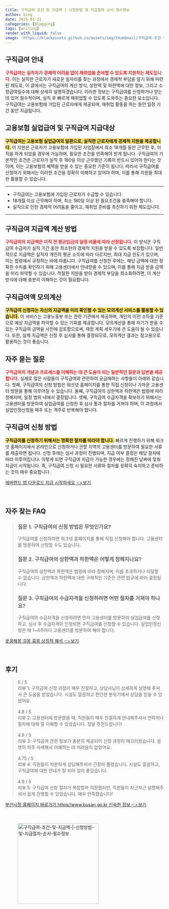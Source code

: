 ```yaml
---
title: 구직급여 조건 및 지급액 | 신청방법 및 지급절차 순서 필수정보
author: bing
date: 2025-01-31
categories: [Blogging]
tags: [writing]
render_with_liquid: false
image: 'https://blackassets.github.io/assets/img/thumbnail/구직급여-조건-및-지급액-|-신청방법-및-지급절차-순서-필수정보.webp'
---
```



<h2 id='구직급여_안내'>구직급여 안내</h2>

<p><b><span style="color: #ee2323;">구직급여는 실직자가 경제적 어려움 없이 재취업을 준비할 수 있도록 지원하는 제도입니다.</span></b> 이는 실직한 근로자가 새로운 일자리를 찾는 과정에서 경제적 부담을 덜기 위해 마련된 제도로, 이 글에서는 구직급여의 계산 방식, 상한액 및 하한액에 대한 정보, 그리고 소정급여일수에 대해 상세히 설명하겠습니다. 이러한 정보는 구직급여를 신청하거나 받는 데 있어 필수적이며, 실직 후 빠르게 재취업할 수 있도록 도와주는 중요한 요소입니다. 구직급여는 고용보험에 가입된 근로자에게 제공되며, 재취업 활동을 하는 동안 일정 기간 동안 지급됩니다.</p>

<h2 id='고용보험및구직급여_지급대상'>고용보험 실업급여 및 구직급여 지급대상</h2>

<p><b><span style="background-color: #ffe066;">구직급여는 고용보험 실업급여의 일환으로, 실직한 근로자에게 경제적 지원을 제공합니다.</span></b> 이 지원은 근로자가 고용보험에 가입된 사업장에서 최소 18개월 동안 근무한 후, 이직을 하게 되었을 경우에 가능하며, 필요한 조건을 만족해야 받게 됩니다. 구직급여의 기본적인 조건은 근로자가 실직 후 180일 이상 근무했던 기록이 반드시 있어야 한다는 것이며, 이는 고용보험의 혜택을 받을 수 있는 중요한 기준이 됩니다. 따라서 구직급여를 신청하기 위해서는 이러한 조건을 정확히 이해하고 있어야 하며, 이를 통해 지원을 최대한 활용할 수 있습니다.</p>

<hr />

<ul>
    <li>구직급여는 고용보험에 가입된 근로자가 수급할 수 있습니다.</li>
    <li>18개월 이상 근무해야 하며, 최소 180일 이상 된 필요조건을 충족해야 합니다.</li>
    <li>실직으로 인한 경제적 어려움을 줄이고, 재취업 준비를 촉진하기 위한 제도입니다.</li>
</ul>

<hr />

<h2 id='구직급여_지급액계산방법'>구직급여 지급액 계산 방법</h2>

<p><b><span style="color: #ee2323;">구직급여의 지급액은 이직 전 평균임금의 일정 비율에 따라 산정됩니다.</span></b> 이 방식은 구직급여 수급자가 실직 기간 동안 최소한의 경제적 지원을 받을 수 있도록 보장합니다. 일반적으로 지급액은 실직자 개인의 평균 소득에 따라 다르지만, 최대 지급 한도가 있으며, 이는 법령에서 규정하는 바에 따릅니다. 구직급여를 신청한 후에는, 해당 금액에 대한 정확한 수치를 확인하기 위해 고용센터에서 안내받을 수 있으며, 이를 통해 지급 받을 금액을 미리 파악할 수 있습니다. 적절한 지원을 받아 경제적 부담을 최소화하려면, 이 계산 방식에 대해 충분히 이해하는 것이 필요합니다.</p>

<h2 id='구직급여_모의계산'>구직급여액 모의계산</h2>

<p><b><span style="background-color: #ffe066;">구직급여 신청자는 자신의 지급액을 미리 확인할 수 있는 모의계산 서비스를 활용할 수 있습니다.</span></b> 이 서비스는 고용노동부 또는 관련 기관에서 제공하며, 개인의 이전 소득을 기준으로 예상 지급액을 파악할 수 있는 기회를 제공합니다. 모의계산을 통해 자기가 받을 수 있는 구직급여 금액을 사전에 검토함으로써, 재정 계획 세우기에 큰 도움이 될 수 있습니다. 또한, 실제 지급액은 신청 후 심사를 통해 결정되므로, 모의계산 결과는 참고용으로 활용하는 것이 좋습니다.</p>

<h2 id='자주묻는질문'>자주 묻는 질문</h2>

<p><b><span style="color: #ee2323;">구직급여의 개념과 프로세스를 이해하는 데 큰 도움이 되는 일반적인 질문과 답변을 제공합니다.</span></b> 실제로 많은 사람들이 구직급여와 관련하여 궁금해하는 사항들이 아래와 같습니다. 첫째, 구직급여의 신청 방법은 워크넷 홈페이지를 통한 직접 신청이나 가까운 고용센터 방문을 통해 이루어질 수 있습니다. 둘째, 구직급여의 상한액과 하한액은 법령에 따라 정해지며, 일정 범위 내에서 결정됩니다. 셋째, 구직급여 수급자격을 확보하기 위해서는 고용센터를 방문하여 실업급여를 신청한 후 심사 통과 절차를 거쳐야 하며, 이 과정에서 실업인정신청을 매주 또는 격주로 반복해야 합니다.</p>

<h2 id='구직급여_신청방법'>구직급여 신청 방법</h2>

<p><b><span style="background-color: #ffe066;">구직급여를 신청하기 위해서는 명확한 절차를 따라야 합니다.</span></b> 빠르게 진행하기 위해 워크넷 홈페이지에서 온라인으로 신청하거나 관할 지역의 고용센터를 방문하여 필요한 서류를 제출하면 됩니다. 신청 후에는 심사 과정이 진행되며, 지급 여부 결정은 해당 절차에 따라 이루어집니다. 이렇게 되면 구직급여 지급이 가능한 경우에는 정해진 날짜에 맞춰 지급이 시작됩니다. 즉, 구직급여 신청 시 필요한 서류와 절차를 정확히 숙지하고 준비하는 것이 매우 중요합니다.</p>


<p><a class="click-button" title="에버랜드 앱 다운로드 지금 시작하세요" href="https://blackassets.github.io/posts/%EC%97%90%EB%B2%84%EB%9E%9C%EB%93%9C-%EC%95%B1-%EB%8B%A4%EC%9A%B4%EB%A1%9C%EB%93%9C-%EC%A7%80%EA%B8%88-%EC%8B%9C%EC%9E%91%ED%95%98%EC%84%B8%EC%9A%94/" rel="dofollow">에버랜드 앱 다운로드 지금 시작하세요 👈 보기</a></p><br>
<h2 id='자주_찾는_FAQ'>자주 찾는 FAQ</h2>
<div itemscope="" itemtype="https://schema.org/FAQPage"> 
<blockquote> 
<div itemscope="" itemprop="mainEntity" itemtype="https://schema.org/Question"> 
<h3 itemprop="name">질문 1. 구직급여의 신청 방법은 무엇인가요?</h3> 
<div itemscope="" itemprop="acceptedAnswer" itemtype="https://schema.org/Answer"> 
<span itemprop="text"> 
<p>구직급여를 신청하려면 워크넷 홈페이지를 통해 직접 신청해야 합니다. 고용센터를 방문하여 신청할 수도 있습니다.</p> 
</span> 
</div> 
</div> 
<div itemscope="" itemprop="mainEntity" itemtype="https://schema.org/Question"> 
<h3 itemprop="name">질문 2. 구직급여의 상한액과 하한액은 어떻게 정해지나요?</h3> 
<div itemscope="" itemprop="acceptedAnswer" itemtype="https://schema.org/Answer"> 
<span itemprop="text"> 
<p>구직급여의 상한액과 하한액은 법령에 따라 정해지며, 이를 초과하거나 미달할 수 없습니다. 상한액과 하한액에 대한 구체적인 기준은 관련 법규에 따라 결정됩니다.</p> 
</span> 
</div> 
</div> 
<div itemscope="" itemprop="mainEntity" itemtype="https://schema.org/Question"> 
<h3 itemprop="name">질문 3. 구직급여의 수급자격을 신청하려면 어떤 절차를 거쳐야 하나요?</h3> 
<div itemscope="" itemprop="acceptedAnswer" itemtype="https://schema.org/Answer"> 
<span itemprop="text"> 
<p>구직급여의 수급자격을 신청하려면 먼저 고용센터를 방문하여 실업급여를 신청하고, 심사 후 수급자격이 인정되면 구직급여를 신청할 수 있습니다. 실업인정신청은 매 1~4주마다 고용센터를 방문하여 해야 합니다.</p> 
</span> 
</div> 
</div> 
</blockquote> 
</div>
<p><a class="click-button" title="옷꿈해몽 길몽 흉몽 상징적 해석" href="https://blackassets.github.io/posts/%EC%98%B7%EA%BF%88%ED%95%B4%EB%AA%BD-%EA%B8%B8%EB%AA%BD-%ED%9D%89%EB%AA%BD-%EC%83%81%EC%A7%95%EC%A0%81-%ED%95%B4%EC%84%9D/" rel="dofollow">옷꿈해몽 길몽 흉몽 상징적 해석 👈 보기</a></p><br>
<h2 id='후기'>후기</h2>
<div itemscope itemtype="https://schema.org/Product">
  <blockquote>
  <div itemprop="review" itemscope itemtype="https://schema.org/Review">
      <div itemprop="reviewRating" itemscope itemtype="https://schema.org/Rating"> <span itemprop="ratingValue">5</span> / <span itemprop="bestRating">5</span> </div>
      <span itemprop="reviewBody">리뷰 1: 구직급여 신청 과정이 매우 친절하고, 상담사님이 상세하게 설명해 주셔서 큰 도움을 받았습니다. 시설도 깔끔하고 편안한 분위기에서 상담을 받을 수 있었어요.</span>
  </div>
  <br>
  <div itemprop="review" itemscope itemtype="https://schema.org/Review">
      <div itemprop="reviewRating" itemscope itemtype="https://schema.org/Rating"> <span itemprop="ratingValue">4.8</span> / <span itemprop="bestRating">5</span> </div>
      <span itemprop="reviewBody">리뷰 2: 고용센터에 방문했을 때, 직원들이 매우 친절하게 안내해주셔서 연락처나 절차에 대해 잘 이해할 수 있었습니다. 정말 추천드립니다!</span>
  </div>
  <br>
  <div itemprop="review" itemscope itemtype="https://schema.org/Review">
      <div itemprop="reviewRating" itemscope itemtype="https://schema.org/Rating"> <span itemprop="ratingValue">4.9</span> / <span itemprop="bestRating">5</span> </div>
      <span itemprop="reviewBody">리뷰 3: 구직급여 관련 정보가 충분히 제공되어 신청 과정이 매끄러웠습니다. 설명이 아주 자세해서 이해하는 데 어려움이 없었어요.</span>
  </div>
  <br>
  <div itemprop="review" itemscope itemtype="https://schema.org/Review">
      <div itemprop="reviewRating" itemscope itemtype="https://schema.org/Rating"> <span itemprop="ratingValue">4.75</span> / <span itemprop="bestRating">5</span> </div>
      <span itemprop="reviewBody">리뷰 4: 직원들이 차분하게 상담해주셔서 긴장이 풀렸습니다. 시설도 깔끔하고, 구직급여에 대한 안내가 잘 되어 있어 좋았습니다.</span>
  </div>
  <br>
  <div itemprop="review" itemscope itemtype="https://schema.org/Review">
      <div itemprop="reviewRating" itemscope itemtype="https://schema.org/Rating"> <span itemprop="ratingValue">4.9</span> / <span itemprop="bestRating">5</span> </div>
      <span itemprop="reviewBody">리뷰 5: 구직급여 신청 절차가 복잡할까 걱정했지만, 직원들이 차근차근 설명해주셔서 쉽게 진행할 수 있었습니다. 매우 만족했습니다!</span>
  </div>
  </blockquote>
</div>
<p><a class="click-button" title="부산시청 홈페이지 바로가기 https//www.busan.go.kr 신속한 정보" href="https://blackassets.github.io/posts/%EB%B6%80%EC%82%B0%EC%8B%9C%EC%B2%AD-%ED%99%88%ED%8E%98%EC%9D%B4%EC%A7%80-%EB%B0%94%EB%A1%9C%EA%B0%80%EA%B8%B0-httpswww.busan.go.kr-%EC%8B%A0%EC%86%8D%ED%95%9C-%EC%A0%95%EB%B3%B4/" rel="dofollow">부산시청 홈페이지 바로가기 https//www.busan.go.kr 신속한 정보 👈 보기</a></p><br>
<figure class="image"><img src="https://blackassets.github.io/assets/img/thumbnail/구직급여-조건-및-지급액-|-신청방법-및-지급절차-순서-필수정보.webp" alt="구직급여-조건-및-지급액-|-신청방법-및-지급절차-순서-필수정보" width="256" height="256"></figure>